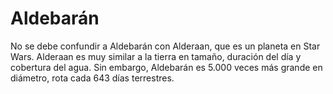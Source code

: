 # Aldebarán

No se debe confundir a Aldebarán con Alderaan, que es un planeta en Star Wars.
Alderaan es muy similar a la tierra en tamaño, duración del día y cobertura del
agua. Sin embargo, Aldebarán es 5.000 veces más grande en diámetro, rota cada
643 días terrestres.
